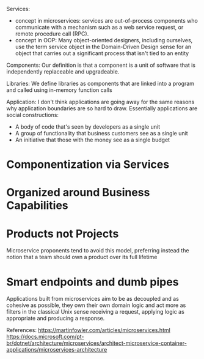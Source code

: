 
Services:
- concept in microservices:
services are out-of-process components who communicate with a mechanism such as a web service request, or remote procedure call (RPC). 
- concept in OOP:
Many object-oriented designers, including ourselves, use the term service object in the Domain-Driven Design sense for an object 
that carries out a significant process that isn't tied to an entity

Components:
Our definition is that a component is a unit of software that is independently replaceable and upgradeable.

Libraries:
We define libraries as components that are linked into a program and called using in-memory function calls
 
Application:
I don't think applications are going away for the same reasons why application boundaries are so hard to draw. Essentially applications are social constructions:
- A body of code that's seen by developers as a single unit
- A group of functionality that business customers see as a single unit
- An initiative that those with the money see as a single budget

# Componentization via Services

# Organized around Business Capabilities

# Products not Projects
Microservice proponents tend to avoid this model, preferring instead the notion that a team should own a product over its full lifetime

# Smart endpoints and dumb pipes

Applications built from microservices aim to be as decoupled and as cohesive as possible, they own their own domain logic and act more as filters in the classical Unix sense
receiving a request, applying logic as appropriate and producing a response. 

References:
https://martinfowler.com/articles/microservices.html
https://docs.microsoft.com/pt-br/dotnet/architecture/microservices/architect-microservice-container-applications/microservices-architecture

